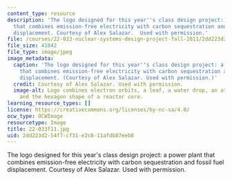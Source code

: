 ```yaml
---
content_type: resource
description: 'The logo designed for this year''s class design project: a power plant
  that combines emission-free electricity with carbon sequestration and fossil fuel
  displacement. Courtesy of Alex Salazar.  Used with permission.'
file: /courses/22-033-nuclear-systems-design-project-fall-2011/2dd223d254f7cf31e2c811afdb87eeb8_22-033f11.jpg
file_size: 41842
file_type: image/jpeg
image_metadata:
  caption: 'The logo designed for this year''s class design project: a power plant
    that combines emission-free electricity with carbon sequestration and fossil fuel
    displacement. (Courtesy of Alex Salazar. Used with permission.)'
  credit: Courtesy of Alex Salazar. Used with permission.
  image-alt: Logo combines electron orbits, a leaf, a water drop, an atomic nucleus,
    and the hexagon shape of a reactor core.
learning_resource_types: []
license: https://creativecommons.org/licenses/by-nc-sa/4.0/
ocw_type: OCWImage
resourcetype: Image
title: 22-033f11.jpg
uid: 2dd223d2-54f7-cf31-e2c8-11afdb87eeb8
---
```

The logo designed for this year's class design project: a power plant that combines emission-free electricity with carbon sequestration and fossil fuel displacement. Courtesy of Alex Salazar.  Used with permission.